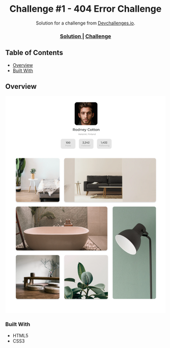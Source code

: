 <!-- Please update value in the {}  -->

<h1 align="center">Challenge #1 - 404 Error Challenge</h1>

<div align="center">
   Solution for a challenge from  <a href="http://devchallenges.io" target="_blank">Devchallenges.io</a>.
</div>

<div align="center">
  <h3>
    <a href="https://devchallenges.io/portfolio/sl1mSha4dey">
      Solution
    </a>
    <span> | </span>
    <a href="https://devchallenges.io/solutions/By13yFH7vEcSaI4TZBtm">
      Challenge
    </a>
  </h3>
</div>

<!-- TABLE OF CONTENTS -->

## Table of Contents

- [Overview](#overview)
- [Built With](#built-with)

<!-- OVERVIEW -->

## Overview

<div align="center"> <img src="https://github.com/sl1mSha4dey/devChallenges/blob/404-error-challenge/imgs/overview.png" /> </div>

### Built With

- HTML5
- CSS3

